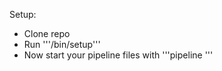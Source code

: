 Setup:
- Clone repo
- Run '''/bin/setup'''
- Now start your pipeline files with '''pipeline <YOUR FILE NAME>'''
